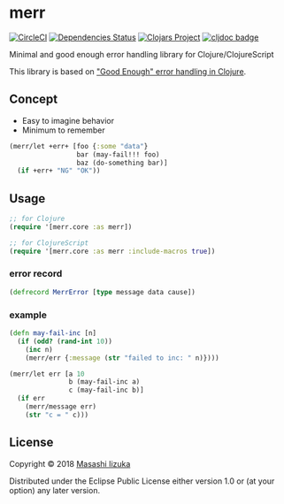 # merr
[![CircleCI](https://img.shields.io/circleci/project/github/liquidz/merr/master.svg)](https://circleci.com/gh/liquidz/merr)
[![Dependencies Status](https://versions.deps.co/liquidz/merr/status.svg)](https://versions.deps.co/liquidz/merr)
[![Clojars Project](https://img.shields.io/clojars/v/merr.svg)](https://clojars.org/merr)
[![cljdoc badge](https://cljdoc.xyz/badge/merr/merr)](https://cljdoc.xyz/d/merr/merr/CURRENT)

Minimal and good enough error handling library for Clojure/ClojureScript

This library is based on ["Good Enough" error handling in Clojure](https://adambard.com/blog/acceptable-error-handling-in-clojure/).

## Concept

* Easy to imagine behavior
* Minimum to remember

```clj
(merr/let +err+ [foo {:some "data"}
                 bar (may-fail!!! foo)
                 baz (do-something bar)]
  (if +err+ "NG" "OK"))
```

## Usage

```clj
;; for Clojure
(require '[merr.core :as merr])

;; for ClojureScript
(require '[merr.core :as merr :include-macros true])
```

### error record

```clj
(defrecord MerrError [type message data cause])
```

### example

```clj
(defn may-fail-inc [n]
  (if (odd? (rand-int 10))
    (inc n)
    (merr/err {:message (str "failed to inc: " n)})))

(merr/let err [a 10
               b (may-fail-inc a)
               c (may-fail-inc b)]
  (if err
    (merr/message err)
    (str "c = " c)))
```

## License

Copyright © 2018 [Masashi Iizuka](https://twitter.com/uochan)

Distributed under the Eclipse Public License either version 1.0 or (at
your option) any later version.
